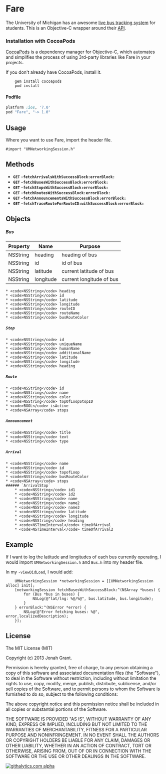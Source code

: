 # Fare
The University of Michigan has an awesome [live bus tracking system](http://mbus.pts.umich.edu/) for students.  This is an Objective-C wrapper around their [API](https://github.com/magic-bus/api-documentation/).

### Installation with CocoaPods

[CocoaPods](http://cocoapods.org) is a dependency manager for Objective-C, which automates and simplifies the process of using 3rd-party libraries like Fare in your projects.

If you don't already have CocoaPods, install it.

		gem install cocoapods
		pod install

#### Podfile

```ruby
platform :ios, '7.0'
pod "Fare", "~> 1.0"
```

## Usage

Where you want to use Fare, import the header file.

````objc
#import "UMNetworkingSession.h"
````

## Methods

- **<code>GET</code> `-fetchArrivalsWithSuccessBlock:errorBlock:`**
- **<code>GET</code> `-fetchBusesWithSuccessBlock:errorBlock:`**
- **<code>GET</code> `-fetchStopsWithSuccessBlock:errorBlock:`**
- **<code>GET</code> `-fetchRoutesWithSuccessBlock:errorBlock:`**
- **<code>GET</code> `-fetchAnnouncementsWithSuccessBlock:errorBlock:`**
- **<code>GET</code> `-fetchTraceRouteForRouteID:withSuccessBlock:errorBlock:`**

## Objects

##### Bus
| Property | Name    | Purpose   |
| -------- | --------| --------- |
| NSString | heading | heading of bus |
| NSString | id | id of bus|
| NSString|latitude|current latitude of bus|
|NSString|longitude|current longitude of bus|

	* <code>NSString</code> heading
	* <code>NSString</code> id
	* <code>NSString</code> latitude
	* <code>NSString</code> longitude
	* <code>NSString</code> routeID
	* <code>NSString</code> routeName
	* <code>NSString</code> busRouteColor
##### `Stop`
	* <code>NSString</code> id
	* <code>NSString</code> uniqueName
	* <code>NSString</code> humanName
	* <code>NSString</code> additionalName
	* <code>NSString</code> latitude
	* <code>NSString</code> longitude
	* <code>NSString</code> heading
##### `Route`
	* <code>NSString</code> id
	* <code>NSString</code> name 
	* <code>NSString</code> color
	* <code>NSString</code> topOfLoopStopID
	* <code>BOOL</code> isActive
	* <code>NSArray</code> stops
##### `Announcement`
	* <code>NSString</code> title
	* <code>NSString</code> text
	* <code>NSString</code> type
##### `Arrival`
	* <code>NSString</code> name
	* <code>NSString</code> id
	* <code>NSString</code> topofLoop
	* <code>NSString</code> busRouteColor
	* <code>NSArray</code> stops
	###### `ArrivalStop`
		* <code>NSString</code> id1
		* <code>NSString</code> id2
		* <code>NSString</code> name
		* <code>NSString</code> name2
		* <code>NSString</code> name3
		* <code>NSString</code> latitude
		* <code>NSString</code> longitude
		* <code>NSString</code> heading
		* <code>NSTimeInterval</code> timeOfArrival
		* <code>NSTimeInterval</code> timeOfArrival2
		
## Example

If I want to log the latitude and longitudes of each bus currently operating, I would import `UMNetworkingSession.h` and `Bus.h` into my header file.

In my `-viewDidLoad`, I would add:

````objc
    UMNetworkingSession *networkingSession = [[UMNetworkingSession alloc] init];
    [networkingSession fetchBusesWithSuccessBlock:^(NSArray *buses) {
        for (Bus *bus in buses) {
            NSLog(@"lat/lng: %@/%@", bus.latitude, bus.longitude);
        }
    } errorBlock:^(NSError *error) {
        NSLog(@"Error fetching buses: %@", error.localizedDescription);
    }];
````

## License

The MIT License (MIT)

Copyright (c) 2013 Jonah Grant.

Permission is hereby granted, free of charge, to any person obtaining a copy
of this software and associated documentation files (the "Software"), to deal
in the Software without restriction, including without limitation the rights
to use, copy, modify, merge, publish, distribute, sublicense, and/or sell
copies of the Software, and to permit persons to whom the Software is
furnished to do so, subject to the following conditions:

The above copyright notice and this permission notice shall be included in
all copies or substantial portions of the Software.

THE SOFTWARE IS PROVIDED "AS IS", WITHOUT WARRANTY OF ANY KIND, EXPRESS OR
IMPLIED, INCLUDING BUT NOT LIMITED TO THE WARRANTIES OF MERCHANTABILITY,
FITNESS FOR A PARTICULAR PURPOSE AND NONINFRINGEMENT. IN NO EVENT SHALL THE
AUTHORS OR COPYRIGHT HOLDERS BE LIABLE FOR ANY CLAIM, DAMAGES OR OTHER
LIABILITY, WHETHER IN AN ACTION OF CONTRACT, TORT OR OTHERWISE, ARISING FROM,
OUT OF OR IN CONNECTION WITH THE SOFTWARE OR THE USE OR OTHER DEALINGS IN
THE SOFTWARE.

[![githalytics.com alpha](https://cruel-carlota.pagodabox.com/c90b796cb40612af459840b74157e8a8 "githalytics.com")](http://githalytics.com/jonahgrant/fare)
